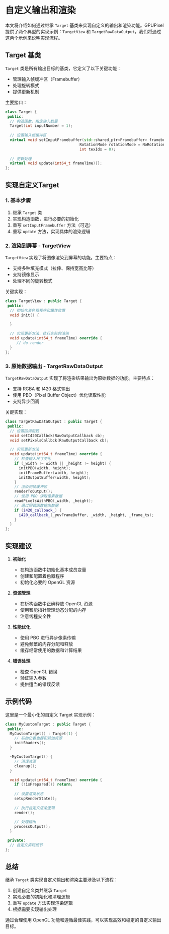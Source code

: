 # 自定义输出和渲染

本文将介绍如何通过继承 `Target` 基类来实现自定义的输出和渲染功能。GPUPixel 提供了两个典型的实现示例：`TargetView` 和 `TargetRawDataOutput`，我们将通过这两个示例来说明实现流程。

## Target 基类

`Target` 类是所有输出目标的基类，它定义了以下关键功能：

- 管理输入帧缓冲区（Framebuffer）
- 处理旋转模式
- 提供更新机制

主要接口：

```cpp
class Target {
 public:
  // 构造函数，指定输入数量
  Target(int inputNumber = 1);
  
  // 设置输入帧缓冲区
  virtual void setInputFramebuffer(std::shared_ptr<Framebuffer> framebuffer,
                                 RotationMode rotationMode = NoRotation,
                                 int texIdx = 0);
  
  // 更新处理
  virtual void update(int64_t frameTime){};
};
```

## 实现自定义Target

### 1. 基本步骤

1. 继承 `Target` 类
2. 实现构造函数，进行必要的初始化
3. 重写 `setInputFramebuffer` 方法（可选）
4. 重写 `update` 方法，实现具体的渲染逻辑

### 2. 渲染到屏幕 - TargetView

`TargetView` 实现了将图像渲染到屏幕的功能。主要特点：

- 支持多种填充模式（拉伸、保持宽高比等）
- 支持镜像显示
- 处理不同的旋转模式

关键实现：

```cpp
class TargetView : public Target {
 public:
  // 初始化着色器程序和属性位置
  void init() {
   
  }

  // 实现更新方法，执行实际的渲染
  void update(int64_t frameTime) override {
     // do render
  }
};
```

### 3. 原始数据输出 - TargetRawDataOutput

`TargetRawDataOutput` 实现了将渲染结果输出为原始数据的功能。主要特点：

- 支持 RGBA 和 I420 格式输出
- 使用 PBO（Pixel Buffer Object）优化读取性能
- 支持异步回调

关键实现：

```cpp
class TargetRawDataOutput : public Target {
 public:
  // 设置回调函数
  void setI420Callbck(RawOutputCallback cb);
  void setPixelsCallbck(RawOutputCallback cb);

  // 实现更新方法
  void update(int64_t frameTime) override {
    // 检查输入尺寸变化
    if (_width != width || _height != height) {
      initPBO(width, height);
      initFrameBuffer(width, height);
      initOutputBuffer(width, height);
    }
    // 渲染到帧缓冲区
    renderToOutput();
    // 使用 PBO 读取像素数据
    readPixelsWithPBO(_width, _height);
    // 通过回调函数输出数据
    if (i420_callback_) {
      i420_callback_(_yuvFrameBuffer, _width, _height, _frame_ts);
    }
  }
};
```

## 实现建议

1. **初始化**
   - 在构造函数中初始化基本成员变量
   - 创建和配置着色器程序
   - 初始化必要的 OpenGL 资源

2. **资源管理**
   - 在析构函数中正确释放 OpenGL 资源
   - 使用智能指针管理动态分配的内存
   - 注意线程安全性

3. **性能优化**
   - 使用 PBO 进行异步像素传输
   - 避免频繁的内存分配和释放
   - 缓存经常使用的数据和计算结果

4. **错误处理**
   - 检查 OpenGL 错误
   - 验证输入参数
   - 提供适当的错误反馈

## 示例代码

这里是一个最小化的自定义 Target 实现示例：

```cpp
class MyCustomTarget : public Target {
 public:
  MyCustomTarget() : Target(1) {
    // 初始化着色器和其他资源
    initShaders();
  }

  ~MyCustomTarget() {
    // 清理资源
    cleanup();
  }

  void update(int64_t frameTime) override {
    if (!isPrepared()) return;
    
    // 设置渲染状态
    setupRenderState();
    
    // 执行自定义渲染逻辑
    render();
    
    // 处理输出
    processOutput();
  }

 private:
  // 自定义实现细节
};
```

## 总结

继承 `Target` 类实现自定义输出和渲染主要涉及以下流程：

1. 创建自定义类并继承 `Target`
2. 实现必要的初始化和清理逻辑
3. 重写 `update` 方法实现渲染逻辑
4. 根据需要实现输出处理

通过合理使用 OpenGL 功能和遵循最佳实践，可以实现高效和稳定的自定义输出目标。